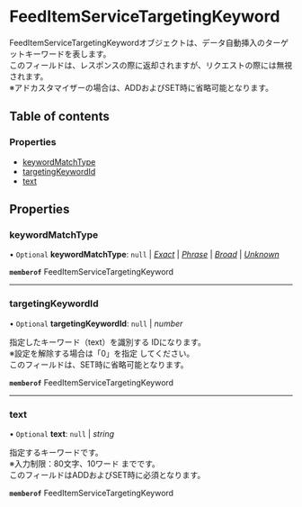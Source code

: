 # FeedItemServiceTargetingKeyword


<div lang=\"ja\">FeedItemServiceTargetingKeywordオブジェクトは、データ自動挿入のターゲットキーワードを表します。<br> このフィールドは、レスポンスの際に返却されますが、リクエストの際には無視されます。<br> ※アドカスタマイザーの場合は、ADDおよびSET時に省略可能となります。</div> 

## Table of contents

### Properties

- [keywordMatchType](feeditemservicetargetingkeyword.md#keywordmatchtype)
- [targetingKeywordId](feeditemservicetargetingkeyword.md#targetingkeywordid)
- [text](feeditemservicetargetingkeyword.md#text)

## Properties

### keywordMatchType

• `Optional` **keywordMatchType**: ``null`` \| [*Exact*](./enums/feeditemservicekeywordmatchtype.md#exact) \| [*Phrase*](./enums/feeditemservicekeywordmatchtype.md#phrase) \| [*Broad*](./enums/feeditemservicekeywordmatchtype.md#broad) \| [*Unknown*](./enums/feeditemservicekeywordmatchtype.md#unknown)

**`memberof`** FeedItemServiceTargetingKeyword

___

### targetingKeywordId

• `Optional` **targetingKeywordId**: ``null`` \| *number*

<div lang=\"ja\">指定したキーワード（text）を識別する IDになります。<br> ※設定を解除する場合は「0」を指定 してください。<br> このフィールドは、SET時に省略可能となります。</div> 

**`memberof`** FeedItemServiceTargetingKeyword

___

### text

• `Optional` **text**: ``null`` \| *string*

<div lang=\"ja\">指定するキーワードです。<br>※入力制限：80文字、10ワード までです。<br> このフィールドはADDおよびSET時に必須となります。</div> 

**`memberof`** FeedItemServiceTargetingKeyword
